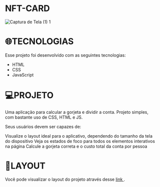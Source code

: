 # NFT-CARD
![Captura de Tela (1) 1](https://user-images.githubusercontent.com/86008369/186981145-bb15c47e-4d7d-4be7-a274-b20a80fc87b3.png)

🌐TECNOLOGIAS
=================
Esse projeto foi desenvolvido com as seguintes tecnologias:
<!--ts-->
   * HTML
   * CSS
   * JavaScript
<!--te-->

💻PROJETO
=================
Uma aplicação para calcular a gorjeta e dividir a conta. Projeto simples, com bastante uso de CSS, HTML e JS.

Seus usuários devem ser capazes de:

Visualize o layout ideal para o aplicativo, dependendo do tamanho da tela do dispositivo
Veja os estados de foco para todos os elementos interativos na página
Calcule a gorjeta correta e o custo total da conta por pessoa

📌LAYOUT
=================
Você pode visualizar o layout do projeto através desse <a href="[https://pt-br.reactjs.org](https://www.frontendmentor.io/challenges/nft-preview-card-component-SbdUL_w0U)/"> link </a>.
